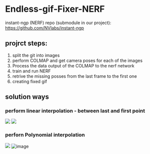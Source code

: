 # Endless-gif-Fixer-NERF

instant-ngp (NERF) repo (submodule in our project): https://github.com/NVlabs/instant-ngp

## projrct steps:
1. split the git into images
2. perform COLMAP and get camera poses for each of the images
3. Process the data output of the COLMAP to the nerf network
4. train and run NERF
5. retrive the missing posses from the last frame to the first one
6. creating fixed gif

## solution ways

### perform linear interpolation - between last and first point

![](https://github.com/AlmogHadad/Endless-gif-Fixer-NERF/assets/77130590/076309ff-59bf-437d-9c9e-974320f50295)
![](https://github.com/AlmogHadad/Endless-gif-Fixer-NERF/assets/77130590/ad4999ad-fd0e-46d3-9a59-e86509a87f1d)

### perforn Polynomial interpolation
![](https://github.com/AlmogHadad/Endless-gif-Fixer-NERF/assets/77130590/076309ff-59bf-437d-9c9e-974320f50295)
![image](https://github.com/AlmogHadad/Endless-gif-Fixer-NERF/assets/77130590/254e3512-8ff5-4988-b188-cfc6b896da18)
